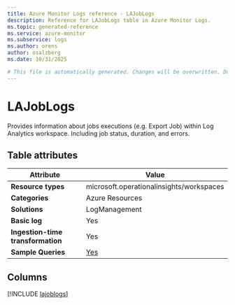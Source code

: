 ```yaml
---
title: Azure Monitor Logs reference - LAJobLogs
description: Reference for LAJobLogs table in Azure Monitor Logs.
ms.topic: generated-reference
ms.service: azure-monitor
ms.subservice: logs
ms.author: orens
author: osalzberg
ms.date: 10/31/2025

# This file is automatically generated. Changes will be overwritten. Do not change this file directly.
---
```


# LAJobLogs

Provides information about jobs executions (e.g. Export Job) within Log Analytics workspace. Including job status, duration, and errors.


## Table attributes

|Attribute|Value|
|---|---|
|**Resource types**|microsoft.operationalinsights/workspaces|
|**Categories**|Azure Resources|
|**Solutions**| LogManagement|
|**Basic log**|Yes|
|**Ingestion-time transformation**|Yes|
|**Sample Queries**|[Yes](/azure/azure-monitor/reference/queries/lajoblogs)|



## Columns
  
[!INCLUDE [lajoblogs](~/reusable-content/ce-skilling/azure/includes/azure-monitor/reference/tables/lajoblogs-include.md)]

